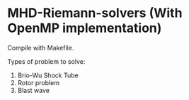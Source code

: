 # MHD-Riemann-solvers (With OpenMP implementation)
Compile with Makefile.

Types of problem to solve:
1) Brio-Wu Shock Tube
2) Rotor problem
3) Blast wave
